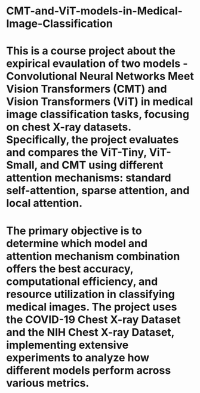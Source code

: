 # CMT-and-ViT-models-in-Medical-Image-Classification

# This is a course project about the expirical evaulation of two models - Convolutional Neural Networks Meet Vision Transformers (CMT) and Vision Transformers (ViT) in medical image classification tasks, focusing on chest X-ray datasets. Specifically, the project evaluates and compares the ViT-Tiny, ViT-Small, and CMT using different attention mechanisms: standard self-attention, sparse attention, and local attention.

# The primary objective is to determine which model and attention mechanism combination offers the best accuracy, computational efficiency, and resource utilization in classifying medical images. The project uses the COVID-19 Chest X-ray Dataset and the NIH Chest X-ray Dataset, implementing extensive experiments to analyze how different models perform across various metrics.
